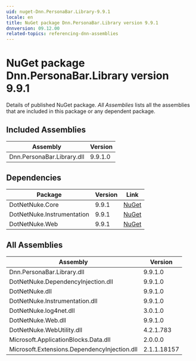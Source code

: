 ```yaml
---
uid: nuget-Dnn.PersonaBar.Library-9.9.1
locale: en
title: NuGet package Dnn.PersonaBar.Library version 9.9.1
dnnversion: 09.12.00
related-topics: referencing-dnn-assemblies
---
```


# NuGet package Dnn.PersonaBar.Library version 9.9.1
Details of published NuGet package.
*All Assemblies* lists all the assemblies that are included in this package or any dependent package.

## Included Assemblies

|Assembly|Version|
|---|---|
|Dnn.PersonaBar.Library.dll|9.9.1.0|

## Dependencies

|Package|Version|Link|
|---|---|---|
|DotNetNuke.Core|9.9.1|[NuGet](https://www.nuget.org/packages/DotNetNuke.Core/9.9.1)|
|DotNetNuke.Instrumentation|9.9.1|[NuGet](https://www.nuget.org/packages/DotNetNuke.Instrumentation/9.9.1)|
|DotNetNuke.Web|9.9.1|[NuGet](https://www.nuget.org/packages/DotNetNuke.Web/9.9.1)|

## All Assemblies

|Assembly|Version|
|---|---|
|Dnn.PersonaBar.Library.dll|9.9.1.0|
|DotNetNuke.DependencyInjection.dll|9.9.1.0|
|DotNetNuke.dll|9.9.1.0|
|DotNetNuke.Instrumentation.dll|9.9.1.0|
|DotNetNuke.log4net.dll|3.0.1.0|
|DotNetNuke.Web.dll|9.9.1.0|
|DotNetNuke.WebUtility.dll|4.2.1.783|
|Microsoft.ApplicationBlocks.Data.dll|2.0.0.0|
|Microsoft.Extensions.DependencyInjection.dll|2.1.1.18157|

